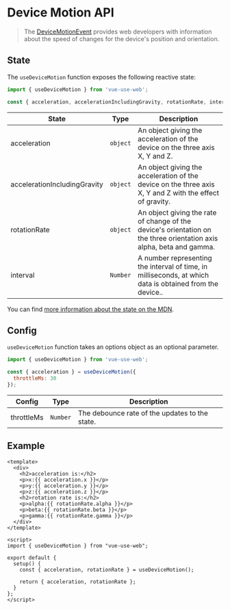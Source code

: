 # Device Motion API

> The [DeviceMotionEvent](https://developer.mozilla.org/en-US/docs/Web/API/DeviceMotionEvent) provides web developers with information about the speed of changes for the device's position and orientation.

## State

The `useDeviceMotion` function exposes the following reactive state:

```js
import { useDeviceMotion } from 'vue-use-web';

const { acceleration, accelerationIncludingGravity, rotationRate, interval } = useDeviceMotion();
```

| State                        | Type     | Description                                                                                                          |
| ---------------------------- | -------- | -------------------------------------------------------------------------------------------------------------------- |
| acceleration                 | `object` | An object giving the acceleration of the device on the three axis X, Y and Z.                                        |
| accelerationIncludingGravity | `object` | An object giving the acceleration of the device on the three axis X, Y and Z with the effect of gravity.             |
| rotationRate                 | `object` | An object giving the rate of change of the device's orientation on the three orientation axis alpha, beta and gamma. |
| interval                     | `Number` | A number representing the interval of time, in milliseconds, at which data is obtained from the device..             |

You can find [more information about the state on the MDN](https://developer.mozilla.org/en-US/docs/Web/API/DeviceMotionEvent#Properties).

## Config

`useDeviceMotion` function takes an options object as an optional parameter.

```js
import { useDeviceMotion } from 'vue-use-web';

const { acceleration } = useDeviceMotion({
  throttleMs: 30
});
```

| Config     | Type     | Description                                    |
| ---------- | -------- | ---------------------------------------------- |
| throttleMs | `Number` | The debounce rate of the updates to the state. |

## Example

```vue
<template>
  <div>
    <h2>acceleration is:</h2>
    <p>x:{{ acceleration.x }}</p>
    <p>y:{{ acceleration.y }}</p>
    <p>z:{{ acceleration.z }}</p>
    <h2>rotation rate is:</h2>
    <p>alpha:{{ rotationRate.alpha }}</p>
    <p>beta:{{ rotationRate.beta }}</p>
    <p>gamma:{{ rotationRate.gamma }}</p>
  </div>
</template>

<script>
import { useDeviceMotion } from "vue-use-web";

export default {
  setup() {
    const { acceleration, rotationRate } = useDeviceMotion();

    return { acceleration, rotationRate };
  }
};
</script>
```
